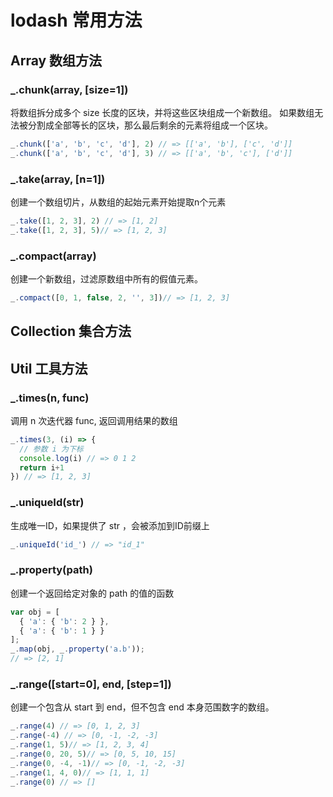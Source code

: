 # lodash 常用方法

## Array 数组方法

### _.chunk(array, [size=1])

将数组拆分成多个 size 长度的区块，并将这些区块组成一个新数组。 如果数组无法被分割成全部等长的区块，那么最后剩余的元素将组成一个区块。

```js
_.chunk(['a', 'b', 'c', 'd'], 2) // => [['a', 'b'], ['c', 'd']]
_.chunk(['a', 'b', 'c', 'd'], 3) // => [['a', 'b', 'c'], ['d']]
```

### _.take(array, [n=1])

创建一个数组切片，从数组的起始元素开始提取n个元素

```js
_.take([1, 2, 3], 2) // => [1, 2]
_.take([1, 2, 3], 5)// => [1, 2, 3]
```

### _.compact(array)

创建一个新数组，过滤原数组中所有的假值元素。

```js
_.compact([0, 1, false, 2, '', 3])// => [1, 2, 3]
```

## Collection 集合方法




## Util 工具方法

### _.times(n, func)

调用 n 次迭代器 func, 返回调用结果的数组

```js
_.times(3, (i) => {
  // 参数 i 为下标
  console.log(i) // => 0 1 2
  return i+1
}) // => [1, 2, 3]
```

### _.uniqueId(str)

生成唯一ID，如果提供了 str ，会被添加到ID前缀上

```js
_.uniqueId('id_') // => "id_1"
```

### _.property(path)

创建一个返回给定对象的 path 的值的函数

```js
var obj = [
  { 'a': { 'b': 2 } },
  { 'a': { 'b': 1 } }
];
_.map(obj, _.property('a.b'));
// => [2, 1]
```

### _.range([start=0], end, [step=1])

创建一个包含从 start 到 end，但不包含 end 本身范围数字的数组。

```js
_.range(4) // => [0, 1, 2, 3]
_.range(-4) // => [0, -1, -2, -3]
_.range(1, 5)// => [1, 2, 3, 4]
_.range(0, 20, 5)// => [0, 5, 10, 15]
_.range(0, -4, -1)// => [0, -1, -2, -3]
_.range(1, 4, 0)// => [1, 1, 1]
_.range(0) // => []
```